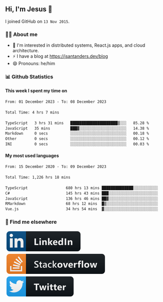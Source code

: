## Hi, I'm Jesus 👋

I joined GitHub on `13 Nov 2015`.

<!-- Talking about you -->

### 👨‍💻 About me

- 👦 I'm interested in distributed systems, React.js apps, and cloud architecture.
- ⚡️ I have a blog at <https://jsantanders.dev/blog>
- 😄 Pronouns: he/him

### 📊 Github Statistics

#### This week I spent my time on

<!--START_SECTION:weekly-->

```txt
From: 01 December 2023 - To: 08 December 2023

Total Time: 4 hrs 7 mins

TypeScript   3 hrs 31 mins   █████████████████████▒░░░   85.28 %
JavaScript   35 mins         ███▓░░░░░░░░░░░░░░░░░░░░░   14.38 %
Markdown     0 secs          ░░░░░░░░░░░░░░░░░░░░░░░░░   00.18 %
Other        0 secs          ░░░░░░░░░░░░░░░░░░░░░░░░░   00.12 %
INI          0 secs          ░░░░░░░░░░░░░░░░░░░░░░░░░   00.03 %
```

<!--END_SECTION:weekly-->

#### My most used languages

<!--START_SECTION:alltime-->

```txt
From: 15 December 2020 - To: 09 December 2023

Total Time: 1,226 hrs 18 mins

TypeScript                 680 hrs 13 mins ██████████████░░░░░░░░░░░   55.47 %
C#                         145 hrs 43 mins ███░░░░░░░░░░░░░░░░░░░░░░   11.88 %
JavaScript                 136 hrs 46 mins ██▓░░░░░░░░░░░░░░░░░░░░░░   11.15 %
RMarkdown                  68 hrs 12 mins  █▒░░░░░░░░░░░░░░░░░░░░░░░   05.56 %
Vue.js                     34 hrs 54 mins  ▓░░░░░░░░░░░░░░░░░░░░░░░░   02.85 %
```

<!--END_SECTION:alltime-->

### 📢 Find me elsewhere

<p>
  <a target="_blank" href="https://linkedin.com/in/jsantanders">
    <img src="https://github.com/jsantanders/jsantanders/blob/master/img/linkedin.svg" alt="LinkedIn" style="vertical-align:top; margin:4px">
  </a>
  
  <a target="_blank" href="https://stackoverflow.com/users/7318331/jesus-santander">
    <img src="https://github.com/jsantanders/jsantanders/blob/master/img/stackoverflow.svg" alt="StackOverflow" style="vertical-align:top; margin:4px">
  </a>
  
  <a target="_blank" href="http://twitter.com/jsantanders">
    <img src="https://github.com/jsantanders/jsantanders/blob/master/img/twitter.svg" alt="Twitter" style="vertical-align:top; margin:4px">
  </a>
</p>

